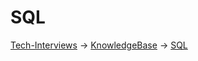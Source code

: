 # SQL

[Tech-Interviews](../../README.md) -> [KnowledgeBase](../KnowledgeBase.md) -> [SQL](../SQL/SQL.md)
